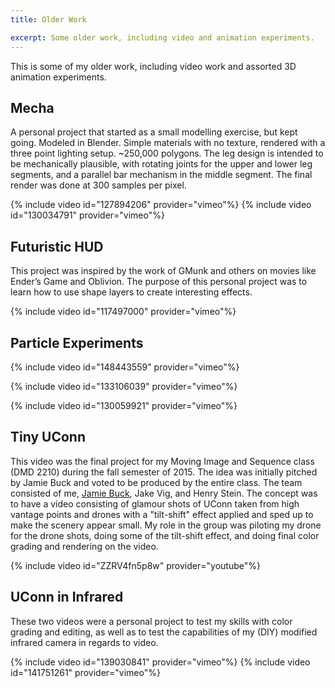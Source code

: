 ```yaml
---
title: Older Work

excerpt: Some older work, including video and animation experiments.
---
```


This is some of my older work, including video work and assorted 3D animation experiments.

## Mecha

A personal project that started as a small modelling exercise, but kept going. Modeled in Blender. Simple materials with no texture, rendered with a three point lighting setup. ~250,000 polygons. The leg design is intended to be mechanically plausible, with rotating joints for the upper and lower leg segments, and a parallel bar mechanism in the middle segment. The final render was done at 300 samples per pixel.

{% include video id="127894206" provider="vimeo"%}
{% include video id="130034791" provider="vimeo"%}

## Futuristic HUD

This project was inspired by the work of GMunk and others on movies like Ender’s Game and Oblivion. The purpose of this personal project was to learn how to use shape layers to create interesting effects.

{% include video id="117497000" provider="vimeo"%}

## Particle Experiments

{% include video id="148443559" provider="vimeo"%}

{% include video id="133106039" provider="vimeo"%}

{% include video id="130059921" provider="vimeo"%}


## Tiny UConn

This video was the final project for my Moving Image and Sequence class (DMD 2210) during the fall semester of 2015. The idea was initially pitched by Jamie Buck and voted to be produced by the entire class. The team consisted of me, [Jamie Buck](http://jamiewbuck.com/), Jake Vig, and Henry Stein. The concept was to have a video consisting of glamour shots of UConn taken from high vantage points and drones with a "tilt-shift" effect applied and sped up to make the scenery appear small. My role in the group was piloting my drone for the drone shots, doing some of the tilt-shift effect, and doing final color grading and rendering on the video.

{% include video id="ZZRV4fn5p8w" provider="youtube"%}

## UConn in Infrared

These two videos were a personal project to test my skills with color grading and editing, as well as to test the capabilities of my (DIY) modified infrared camera in regards to video.

{% include video id="139030841" provider="vimeo"%}
{% include video id="141751261" provider="vimeo"%}


